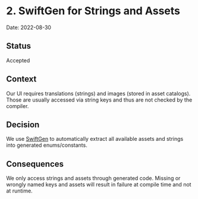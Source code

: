 # 2. SwiftGen for Strings and Assets

Date: 2022-08-30

## Status

Accepted

## Context

Our UI requires translations (strings) and images (stored in asset catalogs). Those are usually accessed via string keys and thus are not checked by the compiler.

## Decision

We use [SwiftGen](https://github.com/SwiftGen/SwiftGen) to automatically extract all available assets and strings into generated enums/constants.

## Consequences

We only access strings and assets through generated code. Missing or wrongly named keys and assets will result in failure at compile time and not at runtime.
